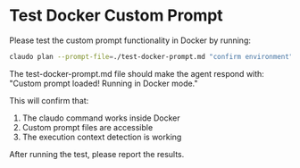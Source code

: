 # Test Docker Custom Prompt

Please test the custom prompt functionality in Docker by running:

```bash
claudo plan --prompt-file=./test-docker-prompt.md "confirm environment"
```

The test-docker-prompt.md file should make the agent respond with:
"Custom prompt loaded! Running in Docker mode."

This will confirm that:
1. The claudo command works inside Docker
2. Custom prompt files are accessible
3. The execution context detection is working

After running the test, please report the results.